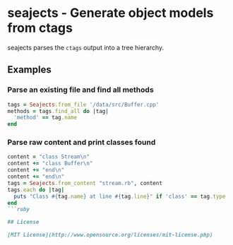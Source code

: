 # seajects - Generate object models from ctags

seajects parses the `ctags` output into a tree hierarchy.

## Examples

### Parse an existing file and find all methods

```ruby
tags = Seajects.from_file '/data/src/Buffer.cpp'
methods = tags.find_all do |tag|
  'method' == tag.name
end
```

### Parse raw content and print classes found

```ruby
content = "class Stream\n"
content += "class Buffer\n"
content += "end\n"
content += "end\n"
tags = Seajects.from_content "stream.rb", content
tags.each do |tag|
  puts "Class #{tag.name} at line #{tag.line}" if 'class' == tag.type
end
```ruby

## License

[MIT License](http://www.opensource.org/licenses/mit-license.php)

